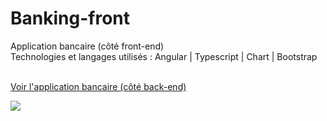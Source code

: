 # Banking-front

Application bancaire (côté front-end) </br>
Technologies et langages utilisés : Angular | Typescript | Chart | Bootstrap
<br>
<br>

<a target="_blank" href="https://github.com/Axel44600/Banking-back">Voir l'application bancaire (côté back-end)</a>

<img src="https://i.postimg.cc/C5TM9GFS/Capture-d-cran-2023-05-04-143959.png">
